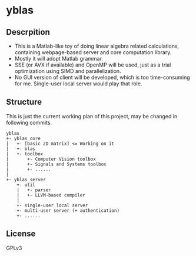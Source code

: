 # yblas

## Descrpition

*   This is a Matlab-like toy of doing linear algebra related 
    calculations, containing webpage-based server and core 
    computation library. 
*   Mostly it will adopt Matlab grammar.
*   SSE (or AVX if available) and OpenMP will be used, just as a trial
    optimization using SIMD and parallelization.
*   No GUI version of client will be developed, which is too time-consuming
    for me. Single-user local server would play that role.

## Structure

This is just the current working plan of this project, may be changed in following commits. 

    yblas  
    +- yblas_core
    |   +- [basic 2D matrix] <= Working on it 
    |   +- blas
    |   +- toolbox
    |       +- Computer Vision toolbox
    |       +- Signals and Systems toolbox
    |       +- ......
    |
    +- yblas_server
        +- util
        |   +- parser
        |   +- LLVM-based compiler
        |
        +- single-user local server
        +- multi-user server (+ authentication)
        +- ......

## License
GPLv3

